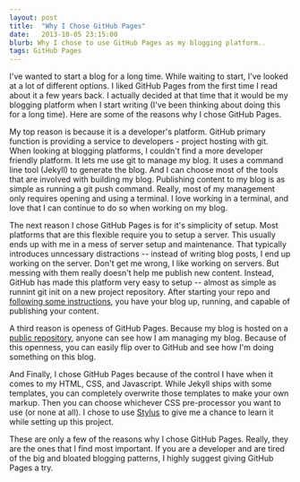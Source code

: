 ```yaml
---
layout: post
title:  "Why I Chose GitHub Pages"
date:   2013-10-05 23:15:00
blurb: Why I chose to use GitHub Pages as my blogging platform..
tags: GitHub Pages
---
```


I've wanted to start a blog for a long time. While waiting to start, I've
looked at a lot of different options. I liked GitHub Pages from the first time I
read about it a few years back. I actually decided at that time that it would be
my blogging platform when I start writing (I've been thinking
about doing this for a long time). Here are some of the reasons why I chose
GitHub Pages.

My top reason is because it is a developer's platform. GitHub primary function
is providing a service to developers - project hosting with git. When looking at
blogging platforms, I couldn't find a more
developer friendly platform. It lets me use git to manage my blog. It uses a
command line tool (Jekyll) to generate the blog. And I can choose
most of the tools that are involved with building my blog. Publishing content to
my blog is as simple as running a git push command. Really, most of my
management only requires opening and using a terminal. I love working in a
terminal, and love that I can continue to do so when working on my blog.

The next reason I chose GitHub Pages is for it's simplicity of setup. Most platforms
that are this flexible require you to setup a server. This usually ends up with
me in a mess of server setup and maintenance. That typically introduces
unncessary distractions -- instead of writing blog posts, I end up working on
the server. Don't get me wrong, I like working on servers. But messing with them
really doesn't help me publish new content. Instead, GitHub has made this
platform very easy to setup -- almost as simple as runnint git init on a new
project repository. After starting your repo and [following some
instructions](https://help.github.com/articles/creating-project-pages-manually://help.github.com/categories/20/articles),
you have your blog up, running, and capable of publishing your content.

A third reason is openess of GitHub Pages. Because my blog is hosted on a [public
repository](https://github.com/shortpgh/site/tree/gh-pages), anyone can see how
I am managing my blog. Because of this openness,
you can easily flip over to GitHub and see how I'm doing something on this blog.

And Finally, I chose GitHub Pages because of the control I have when it comes to
my HTML, CSS, and Javascript. While Jekyll ships with some templates, you can
completely overwrite those templates to make your own markup. Then you can
choose whichever CSS pre-processor you want to use (or none at all). I chose to
use [Stylus](http://learnboost.github.io/stylus/) to give me a chance to learn
it while setting up this project.

These are only a few of the reasons why I chose GitHub Pages. Really, they are
the ones that I find most important. If you are a developer and are tired of the
big and bloated blogging patterns, I highly suggest giving GitHub Pages a try.
